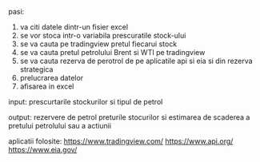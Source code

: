pasi:
1. va citi datele dintr-un fisier excel
2. se vor stoca intr-o variabila prescuratile stock-ului
3. se va cauta pe tradingview pretul fiecarui stock
4. se va cauta pretul petrolului Brent si WTI pe tradingview
5. se va cauta rezerva de perotrol de pe aplicatile api si eia si din rezerva strategica
6. prelucrarea datelor
7. afisarea in excel

input: prescurtarile stockurilor si tipul de petrol 

output: rezervere de petrol preturile stocurilor si estimarea de scaderea a pretului petrolului sau a actiunii

aplicatii folosite:
https://www.tradingview.com/
https://www.api.org/
https://www.eia.gov/
